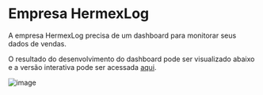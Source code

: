 # Empresa HermexLog

A empresa HermexLog precisa de um dashboard para monitorar seus dados de vendas.

O resultado do desenvolvimento do dashboard pode ser visualizado abaixo e a versão interativa pode ser acessada [aqui](https://app.powerbi.com/view?r=eyJrIjoiY2M3NjAwYjUtN2RkNy00Nzk0LTkxNjUtYjg1NmNjMDYxNWJiIiwidCI6IjJhZDMyYzlkLTMxNGItNDdiYi1hYzJiLTUzZDkwMTRmM2I3YyJ9).

![image](https://github.com/felipesbreve/ChallengeBI-3ed-Sem2/assets/72587609/b3185847-4af9-452a-afc5-55395ddfa278#vitrinedev)
